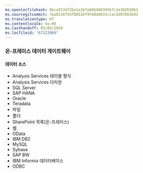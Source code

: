 ```yaml
---
ms.openlocfilehash: 0bca9134f2be1a1bfe866460305b7c3e302b5863
ms.sourcegitcommit: 7aa0136f93f88516f97ddd8031ccac5d07863b92
ms.translationtype: HT
ms.contentlocale: ko-KR
ms.lasthandoff: 05/05/2020
ms.locfileid: "67123989"
---
```

### <a name="on-premises-data-gateway"></a>온-프레미스 데이터 게이트웨이

#### <a name="data-source"></a>데이터 소스

* Analysis Services 테이블 형식
* Analysis Services 다차원
* SQL Server
* SAP HANA
* Oracle
* Teradata
* 파일
* 폴더
* SharePoint 목록(온-프레미스)
* 웹
* OData
* IBM DB2
* MySQL
* Sybase
* SAP BW
* IBM Informix 데이터베이스
* ODBC

